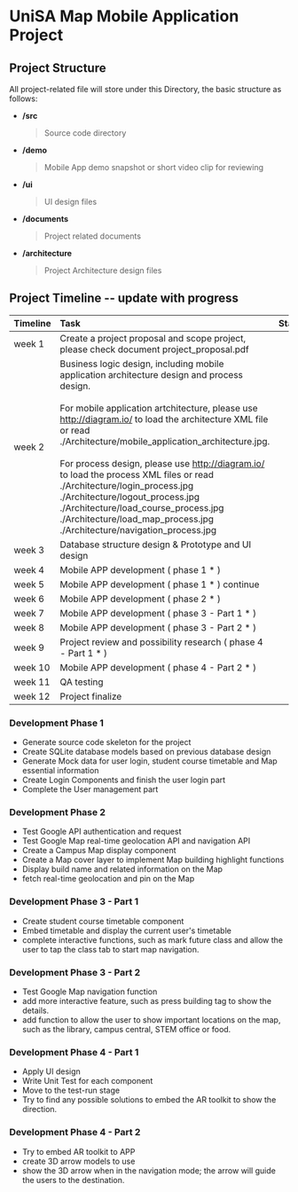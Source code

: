 # UniSA Map Mobile Application Project

## Project Structure

All project-related file will store under this Directory, the basic structure as follows:

- **/src**
  >Source code directory

- **/demo**
  >Mobile App demo snapshot or short video clip for reviewing

- **/ui**
  >UI design files

- **/documents**
  >Project related documents

- **/architecture**
  >Project Architecture design files

## Project Timeline -- update with progress

| Timeline| Task| Status|
| ------------- |:-------------| -----:|
| week 1| Create a project proposal and scope project, please check document project_proposal.pdf | &check;|
| week 2 |Business logic design, including mobile application architecture design and process design. <br><br>For mobile application artchitecture, please use http://diagram.io/ to load the architecture XML file or read ./Architecture/mobile_application_architecture.jpg.<br><br> For process design, please use http://diagram.io/ to load the process XML files or read <br> ./Architecture/login_process.jpg <br> ./Architecture/logout_process.jpg <br> ./Architecture/load_course_process.jpg <br> ./Architecture/load_map_process.jpg <br> ./Architecture/navigation_process.jpg|&check; |
| week 3 |Database structure design  & Prototype and UI design|&cross; |
| week 4 |Mobile APP development ( phase 1 * )|&cross; |
| week 5 |Mobile APP development ( phase 1 * ) continue |&cross; |
| week 6 |Mobile APP development ( phase 2 * )|&cross; |
| week 7 |Mobile APP development ( phase 3 - Part 1 * )|&cross; |
| week 8 |Mobile APP development ( phase 3 - Part 2 * )|&cross; |
| week 9 |Project review and possibility research ( phase 4 - Part 1 * )|&cross; |
| week 10|Mobile APP development ( phase 4 - Part 2 * )|&cross; |
| week 11|QA testing|&cross; |
| week 12|Project finalize|&cross; |

### Development Phase 1

- Generate source code skeleton for the project
- Create SQLite database models based on previous database design
- Generate Mock data for user login, student course timetable and Map essential information
- Create Login Components and finish the user login part
- Complete the User management part
  
### Development Phase 2

- Test Google API authentication and request
- Test Google Map real-time geolocation API and navigation API
- Create a Campus Map display component 
- Create a Map cover layer to implement Map building highlight functions
- Display build name and related information on the Map
- fetch real-time geolocation and pin on the Map

### Development Phase 3 - Part 1

- Create student course timetable component
- Embed timetable and display the current user's timetable 
- complete interactive functions, such as mark future class and allow the user to tap the class tab to start map navigation.

### Development Phase 3 - Part 2

- Test Google Map navigation function 
- add more interactive feature, such as press building tag to show the details.
- add function to allow the user to show important locations on the map, such as the library, campus central, STEM office or food.

### Development Phase 4 - Part 1

- Apply UI design
- Write Unit Test for each component
- Move to the test-run stage
- Try to find any possible solutions to embed the AR toolkit to show the direction.

### Development Phase 4 - Part 2

- Try to embed AR toolkit to APP
- create 3D arrow models to use
- show the 3D arrow when in the navigation mode; the arrow will guide the users to the destination.